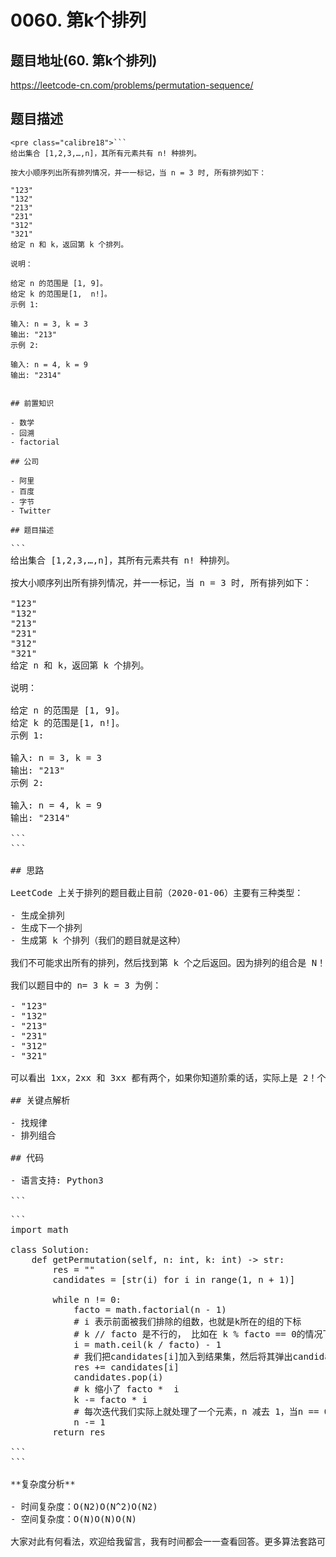 # 0060. 第k个排列

## 题目地址(60. 第k个排列)

<https://leetcode-cn.com/problems/permutation-sequence/>

## 题目描述

```
<pre class="calibre18">```
给出集合 [1,2,3,…,n]，其所有元素共有 n! 种排列。

按大小顺序列出所有排列情况，并一一标记，当 n = 3 时, 所有排列如下：

"123"
"132"
"213"
"231"
"312"
"321"
给定 n 和 k，返回第 k 个排列。

说明：

给定 n 的范围是 [1, 9]。
给定 k 的范围是[1,  n!]。
示例 1:

输入: n = 3, k = 3
输出: "213"
示例 2:

输入: n = 4, k = 9
输出: "2314"

```
```

## 前置知识

- 数学
- 回溯
- factorial

## 公司

- 阿里
- 百度
- 字节
- Twitter

## 题目描述

```
<pre class="calibre18">```
给出集合 [1,2,3,…,n]，其所有元素共有 n! 种排列。

按大小顺序列出所有排列情况，并一一标记，当 n = 3 时, 所有排列如下：

"123"
"132"
"213"
"231"
"312"
"321"
给定 n 和 k，返回第 k 个排列。

说明：

给定 n 的范围是 [1, 9]。
给定 k 的范围是[1, n!]。
示例 1:

输入: n = 3, k = 3
输出: "213"
示例 2:

输入: n = 4, k = 9
输出: "2314"

```
```

## 思路

LeetCode 上关于排列的题目截止目前（2020-01-06）主要有三种类型：

- 生成全排列
- 生成下一个排列
- 生成第 k 个排列（我们的题目就是这种）

我们不可能求出所有的排列，然后找到第 k 个之后返回。因为排列的组合是 N！，要比 2^n 还要高很多，非常有可能超时。我们必须使用一些巧妙的方法。

我们以题目中的 n= 3 k = 3 为例：

- "123"
- "132"
- "213"
- "231"
- "312"
- "321"

可以看出 1xx，2xx 和 3xx 都有两个，如果你知道阶乘的话，实际上是 2！个。 我们想要找的是第 3 个。那么我们可以直接跳到 2 开头，我们排除了以 1 开头的排列，问题缩小了，我们将 2 加入到结果集，我们不断重复上述的逻辑，知道结果集的元素为 n 即可。

## 关键点解析

- 找规律
- 排列组合

## 代码

- 语言支持: Python3

```
<pre class="calibre18">```
<span class="hljs-keyword">import</span> math

<span class="hljs-class"><span class="hljs-keyword">class</span> <span class="hljs-title">Solution</span>:</span>
    <span class="hljs-function"><span class="hljs-keyword">def</span> <span class="hljs-title">getPermutation</span><span class="hljs-params">(self, n: int, k: int)</span> -> str:</span>
        res = <span class="hljs-string">""</span>
        candidates = [str(i) <span class="hljs-keyword">for</span> i <span class="hljs-keyword">in</span> range(<span class="hljs-params">1</span>, n + <span class="hljs-params">1</span>)]

        <span class="hljs-keyword">while</span> n != <span class="hljs-params">0</span>:
            facto = math.factorial(n - <span class="hljs-params">1</span>)
            <span class="hljs-title"># i 表示前面被我们排除的组数，也就是k所在的组的下标</span>
            <span class="hljs-title"># k // facto 是不行的， 比如在 k % facto == 0的情况下就会有问题</span>
            i = math.ceil(k / facto) - <span class="hljs-params">1</span>
            <span class="hljs-title"># 我们把candidates[i]加入到结果集，然后将其弹出candidates（不能重复使用元素）</span>
            res += candidates[i]
            candidates.pop(i)
            <span class="hljs-title"># k 缩小了 facto *  i</span>
            k -= facto * i
            <span class="hljs-title"># 每次迭代我们实际上就处理了一个元素，n 减去 1，当n == 0 说明全部处理完成，我们退出循环</span>
            n -= <span class="hljs-params">1</span>
        <span class="hljs-keyword">return</span> res

```
```

**复杂度分析**

- 时间复杂度：O(N2)O(N^2)O(N2)
- 空间复杂度：O(N)O(N)O(N)

大家对此有何看法，欢迎给我留言，我有时间都会一一查看回答。更多算法套路可以访问我的 LeetCode 题解仓库：<https://github.com/azl397985856/leetcode> 。 目前已经 37K star 啦。 大家也可以关注我的公众号《力扣加加》带你啃下算法这块硬骨头。 ![](images/6544564e577c3c2404c48edb29af7e19eb1c2cb9.jpg)